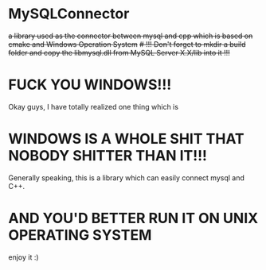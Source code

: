 # MySQLConnector
~~a library used as the connector between mysql and cpp which is based on cmake and Windows Operation System~~
~~# !!!  Don't forget to mkdir a build folder and copy the libmysql.dll from MySQL Server X.X/lib into it  !!!~~
# FUCK YOU WINDOWS!!!
Okay guys, I have totally realized one thing which is
# WINDOWS IS A WHOLE SHIT THAT NOBODY SHITTER THAN IT!!!

Generally speaking, this is a library which can easily connect mysql and C++.
# AND YOU'D BETTER RUN IT ON UNIX OPERATING SYSTEM
enjoy it :)
